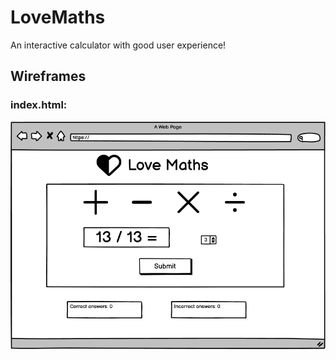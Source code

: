 # LoveMaths
An interactive calculator with good user experience!

## Wireframes

### index.html:
<img src="assets/images/index_html.png">